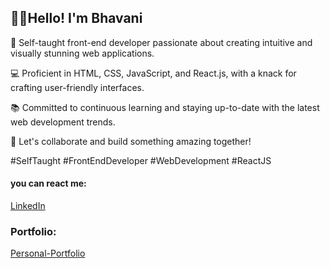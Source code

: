 ## 🙋‍♀️Hello! I'm Bhavani

👋 Self-taught front-end developer passionate about creating intuitive and visually stunning web applications.

💻 Proficient in HTML, CSS, JavaScript, and React.js, with a knack for crafting user-friendly interfaces.

📚 Committed to continuous learning and staying up-to-date with the latest web development trends.

🚀 Let's collaborate and build something amazing together!

#SelfTaught #FrontEndDeveloper #WebDevelopment #ReactJS

#### you can react me:

[LinkedIn](https://www.linkedin.com/in/bhavani-bolloju-9ba34b241)
</br>
### Portfolio: 
[Personal-Portfolio](https://portfolio-bhavani.web.app/)


<!--
**Bhavani-Bolloju/Bhavani-Bolloju** is a ✨ _special_ ✨ repository because its `README.md` (this file) appears on your GitHub profile.

Here are some ideas to get you started:

- 🔭 I’m currently working on ...
- 🌱 I’m currently learning ...
- 👯 I’m looking to collaborate on ...
- 🤔 I’m looking for help with ...
- 💬 Ask me about ...
- 📫 How to reach me: ...
- 😄 Pronouns: ...
- ⚡ Fun fact: ...
-->
